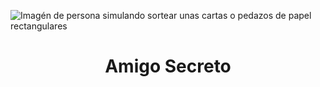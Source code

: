 ![Imagén de persona simulando sortear unas cartas o pedazos de papel rectangulares](https://pasteboard.co/4FGebNEu26tB.png)
<h1 align="center"> Amigo Secreto </h1>

